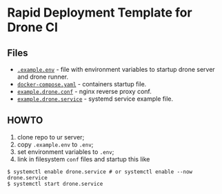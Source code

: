 # Rapid Deployment Template for Drone CI

## Files

- [`.example.env`](.example.env) - file with environment variables to startup drone server and drone runner.
- [`docker-compose.yaml`](docker-compose.yaml) - containers startup file.
- [`example.drone.conf`](nginx/example.drone.conf) - nginx reverse proxy conf.
- [`example.drone.service`](systemd/example.drone.service) - systemd service example file.

## HOWTO

1. clone repo to ur server;
2. copy `.example.env` to `.env`;
3. set environment variables to `.env`;
4. link in filesystem `conf` files and startup this like

```shell
$ systemctl enable drone.service # or systemctl enable --now drone.service
$ systemctl start drone.service
```
